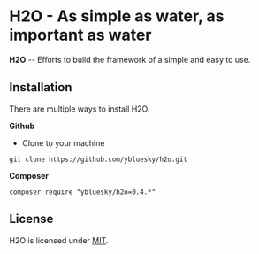 H2O - As simple as water, as important as water
========================================
**H2O** -- Efforts to build the framework of a simple and easy to use.

Installation
------------
There are multiple ways to install H2O.

**Github**

- Clone to your machine
```
git clone https://github.com/ybluesky/h2o.git
```

**Composer**

```
composer require "ybluesky/h2o=0.4.*"
```

License
-------
H2O is licensed under [MIT](http://opensource.org/licenses/MIT). 
